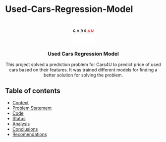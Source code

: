 # Used-Cars-Regression-Model
<p align="center">
    <img src="https://github.com/CharlesDeLabra/Used-Cars-Regression-Model/blob/main/imagen/cars4u.png?raw=true" alt="Logo" width=72 height=72>
  <h3 align="center">Used Cars Regression Model</h3>
  <p align="center">
    This project solved a prediction problem for Cars4U to predict price of used cars based on their features. It was trained different models for finding a better solution for solving the problem.
    <br>
  </p>
</p>

## Table of contents

- [Context](#context)
- [Problem Statement](#problem-statement)
- [Code](#code)
- [Status](#status)
- [Analysis](#analysis)
- [Conclusions](#conclusions)
- [Recomendations](#recomendations)

